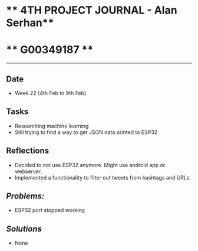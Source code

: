 # ** 4TH PROJECT JOURNAL - Alan Serhan**
# ** G00349187 **
----------------------------------------------------------------------

## **Date**
-	Week 22 (4th Feb to 9th Feb)

## **Tasks**
-	Researching machine learning
- 	Still trying to find a way to get JSON data printed to ESP32

## **Reflections**
-	Decided to not use ESP32 anymore. Might use android app or webserver.
-	Implemented a functionality to filter out tweets from hashtags and URLs. 



## **_Problems:_**
-	ESP32 port stopped working

## **_Solutions_**

-	None